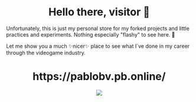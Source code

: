 

<div align="center">
<h1 align="center"> Hello there, visitor 👋</h1>
</div>

Unfortunately, this is just my personal store for my forked projects and little practices and experiments. Nothing especially "flashy" to see here. 🤔

Let me show you a much ✨nicer✨ place to see what I´ve done in my career through the videogame industry.

<div align="center">
<h1 align="center">https://pablobv.pb.online/</h1>

<img src="https://media.istockphoto.com/id/1388979664/vector/abstract-neon-style-blue-wide-banner-design-background-abstract-3d-banner-design-with-dark.jpg?s=170667a&w=0&k=20&c=SVM4XJcMIORfLoGhKxjVqM765zMacTFbWgEBxkriPUI=">
</div>
<!--
**PabloBerVil/PabloBerVil** is a ✨ _special_ ✨ repository because its `README.md` (this file) appears on your GitHub profile.

Here are some ideas to get you started:

- 🔭 I’m currently working on ...
- 🌱 I’m currently learning ...
- 👯 I’m looking to collaborate on ...
- 🤔 I’m looking for help with ...
- 💬 Ask me about ...
- 📫 How to reach me: ...
- 😄 Pronouns: ...
- ⚡ Fun fact: ...
-->
